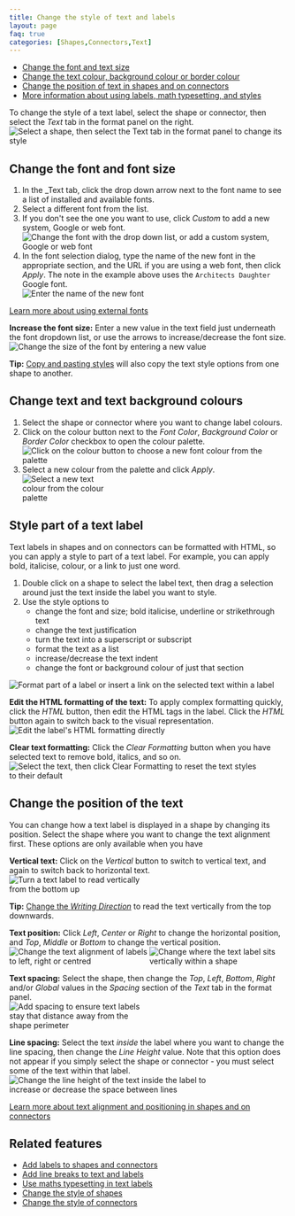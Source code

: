 ```yaml
---
title: Change the style of text and labels
layout: page
faq: true
categories: [Shapes,Connectors,Text]
---
```


* [Change the font and text size](#change-the-font-and-font-size)
* [Change the text colour, background colour or border colour](#change-text-and-background-colours)
* [Change the position of text in shapes and on connectors](#change-the-position-of-the-text)
* [More information about using labels, math typesetting, and styles](#related-features)

To change the style of a text label, select the shape or connector, then select the _Text_ tab in the format panel on the right. 
<br /><img src="/assets/img/blog/text-tab.png" style="width=100%;max-width:500px;height:auto;" alt="Select a shape, then select the Text tab in the format panel to change its style">



## Change the font and font size

1. In the _Text tab, click the drop down arrow next to the font name to see a list of installed and available fonts. 
2. Select a different font from the list. 
3. If you don't see the one you want to use, click _Custom_ to add a new system, Google or web font.
<br /><img src="/assets/img/blog/text-tab-font-custom.png" style="width=100%;max-width:500px;height:auto;" alt="Change the font with the drop down list, or add a custom system, Google or web font">
4. In the font selection dialog, type the name of the new font in the appropriate section, and the URL if you are using a web font, then click _Apply_. The note in the example above uses the ``Architects Daughter`` Google font.
<br /><img src="/assets/img/blog/text-tab-google-font.png" style="width=100%;max-width:300px;height:auto;" alt="Enter the name of the new font">

[Learn more about using external fonts](/blog/external-fonts.html)

**Increase the font size:** Enter a new value in the text field just underneath the font dropdown list, or use the arrows to increase/decrease the font size. 
<br /><img src="/assets/img/blog/text-tab-font-size.png" style="width=100%;max-width:400px;height:auto;" alt="Change the size of the font by entering a new value">

**Tip:** [Copy and pasting styles](/doc/faq/styles-copy-paste.html) will also copy the text style options from one shape to another.

## Change text and text background colours

1. Select the shape or connector where you want to change label colours.
2. Click on the colour button next to the _Font Color_, _Background Color_ or _Border Color_ checkbox to open the colour palette. 
<br /><img src="/assets/img/blog/text-tab-colour.png" style="width=100%;max-width:500px;height:auto;" alt="Click on the colour button to choose a new font colour from the palette">
3. Select a new colour from the palette and click _Apply_. 
<br /><img src="/assets/img/blog/colour-picker.png" style="width=100%;max-width:150px;height:auto;" alt="Select a new text colour from the colour palette">

## Style part of a text label

Text labels in shapes and on connectors can be formatted with HTML, so you can apply a style to part of a text label. For example, you can apply bold, italicise, colour, or a link to just one word. 

1. Double click on a shape to select the label text, then drag a selection around just the text inside the label you want to style.
2. Use the style options to 
   * change the font and size; bold italicise, underline or strikethrough text
   * change the text justification
   * turn the text into a superscript or subscript
   * format the text as a list
   * increase/decrease the text indent
   * change the font or background colour of just that section

<img src="/assets/img/blog/text-tab-in-label.png" style="width=100%;max-width:500px;height:auto;" alt="Format part of a label or insert a link on the selected text within a label">

**Edit the HTML formatting of the text:** To apply complex formatting quickly, click the _HTML_ button, then edit the HTML tags in the label. Click the _HTML_ button again to switch back to the visual representation.
<br /><img src="/assets/img/blog/text-style-edit-html.png" style="width=100%;max-width:450px;height:auto;" alt="Edit the label's HTML formatting directly">

**Clear text formatting:** Click the _Clear Formatting_ button when you have selected text to remove bold, italics, and so on.
<br /><img src="/assets/img/blog/text-style-clear-formatting.png" style="width=100%;max-width:450px;height:auto;" alt="Select the text, then click Clear Formatting to reset the text styles to their default">

## Change the position of the text

You can change how a text label is displayed in a shape by changing its position. Select the shape where you want to change the text alignment first. These options are only available when you have 

**Vertical text:** Click on the _Vertical_ button to switch to vertical text, and again to switch back to horizontal text.
<br /><img src="/assets/img/blog/text-vertical.png" style="width=100%;max-width:250px;height:auto;" alt="Turn a text label to read vertically from the bottom up">

**Tip:** [Change the _Writing Direction_](/doc/faq/writing-direction-change.html) to read the text vertically from the top downwards.

**Text position:** Click _Left_, _Center_ or _Right_ to change the horizontal position, and _Top_, _Middle_ or _Bottom_ to change the vertical position.
<br /><img src="/assets/img/blog/text-horizontal-align.png" style="width=100%;max-width:250px;height:auto;" alt="Change the text alignment of labels to left, right or centred"> <img src="/assets/img/blog/text-vertical-align.png" style="width=100%;max-width:250px;height:auto;" alt="Change where the text label sits vertically within a shape">

**Text spacing:** Select the shape, then change the _Top_, _Left_, _Bottom_, _Right_ and/or _Global_ values in the _Spacing_ section of the _Text_ tab in the format panel.
<br /><img src="/assets/img/blog/text-spacing.png" style="width=100%;max-width:250px;height:auto;" alt="Add spacing to ensure text labels stay that distance away from the shape perimeter">

**Line spacing:** Select the text _inside_ the label where you want to change the line spacing, then change the _Line Height_ value. Note that this option does not appear if you simply select the shape or connector - you must select some of the text within that label.
<br /><img src="/assets/img/blog/text-style-line-height.png" style="width=100%;max-width:400px;height:auto;" alt="Change the line height of the text inside the label to increase or decrease the space between lines">

[Learn more about text alignment and positioning in shapes and on connectors](/blog/text-alignment.html)

## Related features

* [Add labels to shapes and connectors](/doc/faq/labels-add.html)
* [Add line breaks to text and labels](/doc/faq/line-breaks.html)
* [Use maths typesetting in text labels](/blog/maths-in-diagrams.html)
* [Change the style of shapes](/doc/faq/shape-styles.html)
* [Change the style of connectors](/doc/faq/connector-styles.html)

